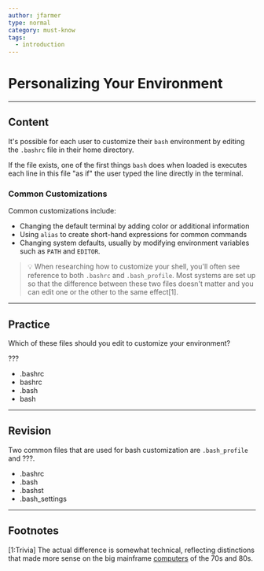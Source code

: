 ```yaml
---
author: jfarmer
type: normal
category: must-know
tags:
  - introduction
---
```


# Personalizing Your Environment


---

## Content

It's possible for each user to customize their `bash` environment by editing the `.bashrc` file in their home directory.

 If the file exists, one of the first things `bash` does when loaded is executes each line in this file "as if" the user typed the line directly in the terminal.

### Common Customizations

Common customizations include:

* Changing the default terminal by adding color or additional information
* Using `alias` to create short-hand expressions for common commands
* Changing system defaults, usually by modifying environment variables such as `PATH` and `EDITOR`.

> 💡 When researching how to customize your shell, you'll often see reference to both `.bashrc` and `.bash_profile`.  Most systems are set up so that the difference between these two files doesn't matter and you can edit one or the other to the same effect[1].


---

## Practice

Which of these files should you edit to customize your environment?

???

* .bashrc
* bashrc
* .bash
* bash


---

## Revision

Two common files that are used for bash customization are `.bash_profile` and ???.

* .bashrc
* .bash
* .bashst
* .bash_settings


---

## Footnotes

[1:Trivia]
The actual difference is somewhat technical, reflecting distinctions that made more sense on the big mainframe [computers](https://en.wikipedia.org/wiki/Computer_terminal) of the 70s and 80s.
